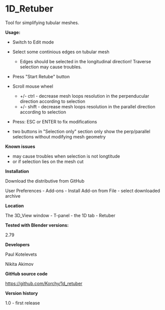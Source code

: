 # 1D_Retuber
Tool for simplifying tubular meshes.

**Usage:**

- Switch to Edit mode
- Select some continious edges on tubular mesh
    - Edges should be selected in the longitudinal direction! Traverse selection may cause troubles.
- Press "Start Retube" button
- Scroll mouse wheel
    - +/- ctrl - decrease mesh loops resolution in the perpenducular direction according to selection
    - +/- shift - decrease mesh loops resolution in the parallel direction according to selection
- Press: ESC or ENTER to fix modifications

- two buttons in "Selection only" section only show the perp/parallel selections without modifying mesh geometry

**Known issues**

- may cause troubles when selection is not longtitude
- or if selection lies on the mesh cut

**Installation**

Download the distributive from GitHub

User Preferences - Add-ons - Install Add-on from File - select downloaded archive

**Location**

The 3D_View window - T-panel - the 1D tab - Retuber

**Tested with Blender versions:**

2.79

**Developers**

Paul Kotelevets

Nikita Akimov

**GitHub source code**

https://github.com/Korchy/1d_retuber

**Version history**

1.0 - first release
